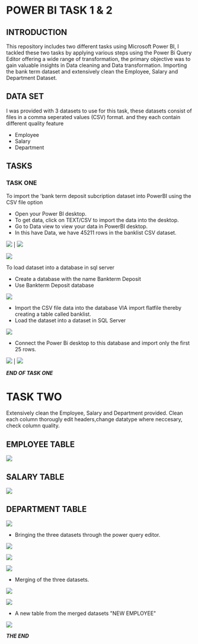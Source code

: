 # POWER BI TASK 1 & 2

## INTRODUCTION

This repository includes two different tasks using Microsoft Power BI,
I tackled these two tasks by applying various steps using the Power Bi 
Query Editor offering a wide range of transformation, the primary 
objective was to gain valuable insights in Data cleaning and Data 
transformation. Importing the bank term dataset and 
extensively clean the Employee, Salary and Department Dataset.

## DATA SET

I was provided with 3 datasets to use for this task, these datasets 
consist of files in a comma seperated values (CSV) format. and they
each contain different quality feature

- Employee
- Salary
- Department

## TASKS

### TASK ONE

To import the 'bank term deposit subcription dataset into PowerBI using the CSV file option
- Open your Power BI desktop.
- To get data, click on TEXT/CSV to import the data into the desktop.
- Go to Data view to view your data in PowerBI desktop.
- In this have Data, we have 45211 rows in the banklist CSV dataset.


![](PB-1.PNG)   |   ![](PB-2.PNG)


![](PB-3.PNG)


To load dataset into a database in sql server
- Create a database with the name Bankterm Deposit
- Use Bankterm Deposit database

  
![](PB-4.PNG)


- Import the CSV file data into the database VIA import flatfile
  thereby creating a table called banklist.
- Load the dataset into a dataset in SQL Server 


![](PB-5.PNG)

- Connect the Power Bi desktop to this database and import only the first 25 rows.


![](PB-6.PNG)  | ![](PB-7.PNG)

**_END OF TASK ONE_**

# TASK TWO

Extensively clean the Employee, Salary and Department provided.
Clean each column thorougly
edit headers,change datatype where neccesary, check column quality.

## EMPLOYEE TABLE
 
![](TK-1.PNG)


## SALARY TABLE

![](TK-SAL.PNG)


## DEPARTMENT TABLE

![](TK-DPT.PNG)


- Bringing the three datasets through the power query editor.

![](TK-2B.PNG)

![](TK-3.PNG)

![](TK-4.PNG)


- Merging of the three datasets.

![](TK-5.PNG)


![](TK-6.PNG)


- A new table from the merged datasets "NEW EMPLOYEE"

![](TK-7.PNG)

**_THE END_**









